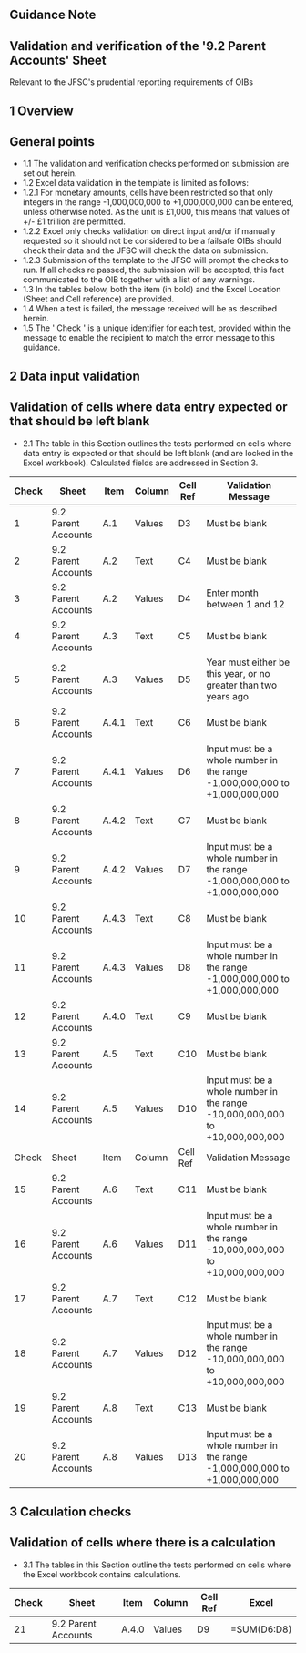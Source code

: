 
## Guidance Note

## Validation and verification of the '9.2 Parent Accounts' Sheet

Relevant to the JFSC's prudential reporting requirements of OIBs

## 1 Overview

## General points

- 1.1 The validation and verification checks performed on submission are set out herein.
- 1.2 Excel data validation in the template is limited as follows:
- 1.2.1 For monetary amounts, cells have been restricted so that only integers in the range -1,000,000,000 to +1,000,000,000 can be entered, unless otherwise noted. As the unit is £1,000, this means that values of +/- £1 trillion are permitted.
- 1.2.2 Excel only checks validation on direct input and/or if manually requested so it should not be considered to be a failsafe OIBs should check their data and the JFSC will check the data on submission.
- 1.2.3 Submission of the template to the JFSC will prompt the checks to run. If all checks re passed, the submission will be accepted, this fact communicated to the OIB together with a list of any warnings.
- 1.3 In the tables below, both the item (in bold) and the Excel Location (Sheet and Cell reference) are provided.
- 1.4 When a test is failed, the message received will be as described herein.
- 1.5 The ' Check ' is a unique identifier for each test, provided within the message to enable the recipient to match the error message to this guidance.

## 2 Data input validation

## Validation of cells where data entry expected or that should be left blank

- 2.1 The table in this Section outlines the tests performed on cells where data entry is expected or that should be left blank (and are locked in the Excel workbook). Calculated fields are addressed in Section 3.

|   Check | Sheet               | Item   | Column   | Cell Ref   | Validation Message                                                           |
|---------|---------------------|--------|----------|------------|------------------------------------------------------------------------------|
|       1 | 9.2 Parent Accounts | A.1    | Values   | D3         | Must be blank                                                                |
|       2 | 9.2 Parent Accounts | A.2    | Text     | C4         | Must be blank                                                                |
|       3 | 9.2 Parent Accounts | A.2    | Values   | D4         | Enter month between 1 and 12                                                 |
|       4 | 9.2 Parent Accounts | A.3    | Text     | C5         | Must be blank                                                                |
|       5 | 9.2 Parent Accounts | A.3    | Values   | D5         | Year must either be this year, or no greater than two years ago              |
|       6 | 9.2 Parent Accounts | A.4.1  | Text     | C6         | Must be blank                                                                |
|       7 | 9.2 Parent Accounts | A.4.1  | Values   | D6         | Input must be a whole number in the range -1,000,000,000 to +1,000,000,000   |
|       8 | 9.2 Parent Accounts | A.4.2  | Text     | C7         | Must be blank                                                                |
|       9 | 9.2 Parent Accounts | A.4.2  | Values   | D7         | Input must be a whole number in the range -1,000,000,000 to +1,000,000,000   |
|      10 | 9.2 Parent Accounts | A.4.3  | Text     | C8         | Must be blank                                                                |
|      11 | 9.2 Parent Accounts | A.4.3  | Values   | D8         | Input must be a whole number in the range -1,000,000,000 to +1,000,000,000   |
|      12 | 9.2 Parent Accounts | A.4.0  | Text     | C9         | Must be blank                                                                |
|      13 | 9.2 Parent Accounts | A.5    | Text     | C10        | Must be blank                                                                |
|      14 | 9.2 Parent Accounts | A.5    | Values   | D10        | Input must be a whole number in the range -10,000,000,000 to +10,000,000,000 |
|   Check | Sheet               | Item   | Column   | Cell Ref   | Validation Message                                                           |
|      15 | 9.2 Parent Accounts | A.6    | Text     | C11        | Must be blank                                                                |
|      16 | 9.2 Parent Accounts | A.6    | Values   | D11        | Input must be a whole number in the range -10,000,000,000 to +10,000,000,000 |
|      17 | 9.2 Parent Accounts | A.7    | Text     | C12        | Must be blank                                                                |
|      18 | 9.2 Parent Accounts | A.7    | Values   | D12        | Input must be a whole number in the range -10,000,000,000 to +10,000,000,000 |
|      19 | 9.2 Parent Accounts | A.8    | Text     | C13        | Must be blank                                                                |
|      20 | 9.2 Parent Accounts | A.8    | Values   | D13        | Input must be a whole number in the range -1,000,000,000 to +1,000,000,000   |

## 3 Calculation checks

## Validation of cells where there is a calculation

- 3.1 The tables in this Section outline the tests performed on cells where the Excel workbook contains calculations.

|   Check | Sheet               | Item   | Column   | Cell  Ref   | Excel       |
|---------|---------------------|--------|----------|-------------|-------------|
|      21 | 9.2 Parent Accounts | A.4.0  | Values   | D9          | =SUM(D6:D8) |